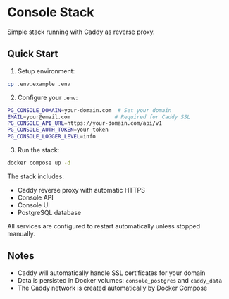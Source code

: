 # Console Stack

Simple stack running with Caddy as reverse proxy.

## Quick Start

1. Setup environment:

```bash
cp .env.example .env
```

2. Configure your `.env`:

```bash
PG_CONSOLE_DOMAIN=your-domain.com  # Set your domain
EMAIL=your@email.com              # Required for Caddy SSL
PG_CONSOLE_API_URL=https://your-domain.com/api/v1
PG_CONSOLE_AUTH_TOKEN=your-token
PG_CONSOLE_LOGGER_LEVEL=info
```

3. Run the stack:

```bash
docker compose up -d
```

The stack includes:

- Caddy reverse proxy with automatic HTTPS
- Console API
- Console UI
- PostgreSQL database

All services are configured to restart automatically unless stopped manually.

## Notes

- Caddy will automatically handle SSL certificates for your domain
- Data is persisted in Docker volumes: `console_postgres` and `caddy_data`
- The Caddy network is created automatically by Docker Compose
